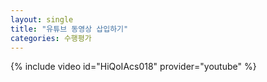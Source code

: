 ```yaml
---
layout: single
title: "유튜브 동영상 삽입하기"
categories: 수행평가
---
```


 {% include video id="HiQoIAcs018" provider="youtube" %}
